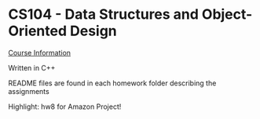 # CS104 - Data Structures and Object-Oriented Design

[Course Information](http://bits.usc.edu/cs104/syllabus.html)

Written in C++

README files are found in each homework folder describing the assignments

Highlight: hw8 for Amazon Project!
